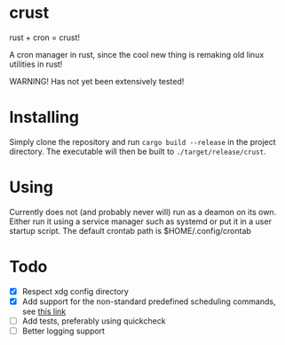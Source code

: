 # crust
rust + cron = crust!

A cron manager in rust, since the cool new thing is remaking old linux utilities in rust!

WARNING!
Has not yet been extensively tested!

# Installing
Simply clone the repository and run `cargo build --release` in the project directory.
The executable will then be built to `./target/release/crust`.

# Using
Currently does not (and probably never will) run as a deamon on its own.
Either run it using a service manager such as systemd or put it in a user startup script.
The default crontab path is $HOME/.config/crontab

# Todo
- [x] Respect xdg config directory
- [x] Add support for the non-standard predefined scheduling commands, see [this link](https://en.wikipedia.org/wiki/Cron#Nonstandard_predefined_scheduling_definitions)
- [ ] Add tests, preferably using quickcheck
- [ ] Better logging support
